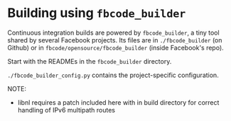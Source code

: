 # Building using `fbcode_builder`

Continuous integration builds are powered by `fbcode_builder`, a tiny tool
shared by several Facebook projects.  Its files are in `./fbcode_builder`
(on Github) or in `fbcode/opensource/fbcode_builder` (inside Facebook's
repo).

Start with the READMEs in the `fbcode_builder` directory.

`./fbcode_builder_config.py` contains the project-specific configuration.

NOTE:
- libnl requires a patch included here with in build directory for correct
  handling of IPv6 multipath routes
